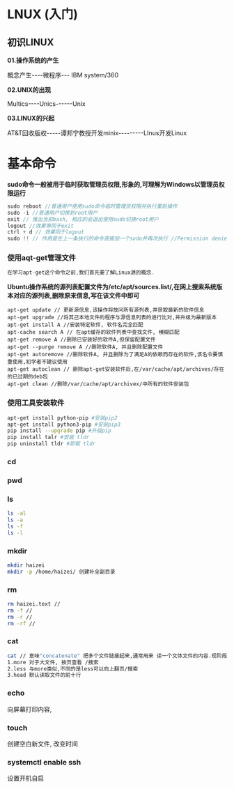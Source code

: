 # LNUX (入门)

## **初识LINUX**

**01.操作系统的产生**

概念产生----微程序---	IBM system/360

**02.UNIX的出现**

Multics----Unics------Unix

**03.LINUX的兴起**

AT&T回收版权-----谭邦宁教授开发minix---------LInus开发Linux

# 基本命令

**sudo命令一般被用于临时获取管理员权限,形象的,可理解为Windows以管理员权限运行**

```c
sudo reboot //普通用户使用sudo命令临时管理员权限并执行重启操作
sudo -i //普通用户切换到root用户
exit // 推出当前bash, 相应的会退出使用sudo切换root用户
logout //效果等同于exit
ctrl + d // 效果同于logout
sudo !! // 作用是在上一条执行的命令直接加一个sudo并再次执行 //Permission denied
```

### **使用aqt-get管理文件**

```c
在学习apt-get这个命令之前,我们首先要了解Linux源的概念.

```

**Ubuntu操作系统的源列表配置文件为/etc/apt/sources.list/,在网上搜索系统版本对应的源列表,删除原来信息,写在该文件中即可**

```CQL
apt-get update // 更新源信息,该操作将放问所有源列表,并获取最新的软件信息
apt-get upgrade //将其己本地文件的程序与源信息列表的进行比对,并升级为最新版本
apt-get install A //安装特定软件, 软件名完全匹配
apt-cache search A // 在apt缓存的软件列表中查找文件, 模糊匹配
apt-get remove A //删除已安装好的软件A,但保留配置文件
apt-get --purge remove A //删除软件A, 并且删除配置文件
apt-get autoremove //删除软件A, 并且删除为了满足A的依赖而存在的软件,该名令要慎重使用,初学者不建议使用
apt-get autoclean // 删除apt-get安装软件后,在/var/cache/apt/archives/存在的已过期的deb包
apt-get clean //删除/var/cache/apt/archivex/中所有的软件安装包
```



### 使用工具安装软件

```bash
apt-get install python-pip #安装pip2
apt-get install python3-pip #安装pip3
pip install --upgrade pip #升级pip
pip install talr #安装 tldr
pip uninstall tldr #卸载 tldr
```

### **cd**

### **pwd**

### **ls**

```bash
ls -al
ls -a
ls -f
ls -l
```

### mkdir

```bash
mkdir haizei
mkdir -p /home/haizei/ 创建补全副目录
```

### rm

```bash
rm haizei.text //  
rm -f //
rm -r //
rm -rf //
```



### cat

```bash
cat // 意味"concatenate" 把多个文件链接起来,通常用来 读一个文体文件的内容.现阶段可以采用cat file,来直接读取文件内容
1.more 对于大文件, 按页查看 /搜索
2.less 与more类似,不同的是less可以向上翻页/搜索
3.head 默认读取文件的前十行


```

### echo

向屏幕打印内容,

### touch

创建空白新文件, 改变时间

 ### systemctl enable ssh

设置开机自启


